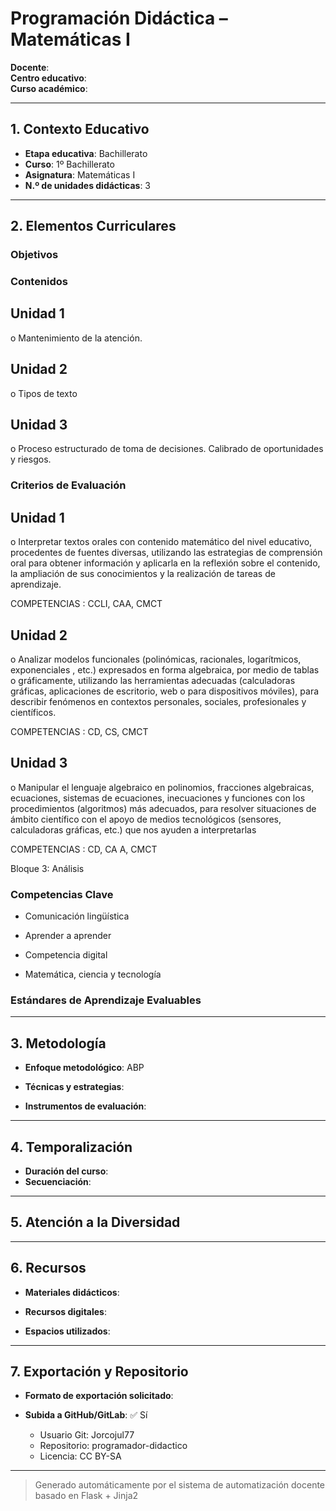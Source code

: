 # Programación Didáctica – Matemáticas I

**Docente**:   
**Centro educativo**:   
**Curso académico**:   

---

## 1. Contexto Educativo

- **Etapa educativa**: Bachillerato
- **Curso**: 1º Bachillerato
- **Asignatura**: Matemáticas I
- **N.º de unidades didácticas**: 3

---

## 2. Elementos Curriculares

### Objetivos


### Contenidos

## Unidad 1
o Mantenimiento de la atención.

## Unidad 2
o Tipos de texto

## Unidad 3
o Proceso estructurado de toma de decisiones. Calibrado de oportunidades y 
riesgos.


### Criterios de Evaluación

## Unidad 1
o Interpretar textos orales con contenido matemático del nivel educativo, 
procedentes de fuentes diversas, utilizando las estrategias de comprensión oral 
para obtener información y aplicarla en la reflexión sobre el contenido, la 
ampliación de sus conocimientos y la realización de tareas de aprendizaje.  
 
COMPETENCIAS : CCLI, CAA, CMCT

## Unidad 2
o Analizar modelos funcionales (polinómicas, racionales, logarítmicos, 
exponenciales , etc.) expresados en forma algebraica, por medio de tablas o 
gráficamente, utilizando las herramientas adecuadas (calculadoras gráficas, 
aplicaciones de escritorio, web o para dispositivos móviles), para describir 
fenómenos en contextos personales, sociales, profesionales y científicos.  
 
COMPETENCIAS : CD, CS, CMCT

## Unidad 3
o Manipular el lenguaje algebraico en polinomios, fracciones algebraicas, 
ecuaciones, sistemas de ecuaciones, inecuaciones y funciones con los 
procedimientos (algoritmos) más adecuados, para resolver situaciones de 
ámbito científico con el apoyo de medios tecnológicos (sensores, calculadoras 
gráficas, etc.) que nos ayuden a interpretarlas  
 
COMPETENCIAS : CD, CA A, CMCT  
 
 
Bloque 3: Análisis


### Competencias Clave


- Comunicación lingüística

- Aprender a aprender

- Competencia digital

- Matemática, ciencia y tecnología



### Estándares de Aprendizaje Evaluables


---

## 3. Metodología

- **Enfoque metodológico**: ABP
- **Técnicas y estrategias**:  
  
- **Instrumentos de evaluación**: 

---

## 4. Temporalización

- **Duración del curso**: 
- **Secuenciación**:  
  

---

## 5. Atención a la Diversidad



---

## 6. Recursos

- **Materiales didácticos**:  
  
- **Recursos digitales**:  
  
- **Espacios utilizados**: 

---

## 7. Exportación y Repositorio

- **Formato de exportación solicitado**: 
- **Subida a GitHub/GitLab**: ✅ Sí

  - Usuario Git: Jorcojul77
  - Repositorio: programador-didactico
  - Licencia: CC BY-SA


---

> Generado automáticamente por el sistema de automatización docente basado en Flask + Jinja2